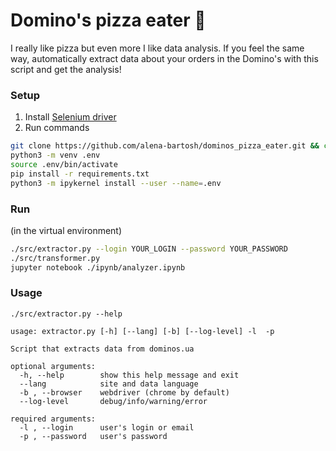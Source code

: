 # Domino's pizza eater :pizza:
I really like pizza but even more I like data analysis. 
If you feel the same way, automatically extract data about your orders in the Domino's with this script and get the analysis!

### Setup
1. Install [Selenium driver](https://selenium-python.readthedocs.io/installation.html)
2. Run commands
```sh
git clone https://github.com/alena-bartosh/dominos_pizza_eater.git && cd dominos_pizza_eater/
python3 -m venv .env
source .env/bin/activate
pip install -r requirements.txt
python3 -m ipykernel install --user --name=.env
```

### Run
(in the virtual environment)
```sh
./src/extractor.py --login YOUR_LOGIN --password YOUR_PASSWORD
./src/transformer.py
jupyter notebook ./ipynb/analyzer.ipynb
```

### Usage
```
./src/extractor.py --help

usage: extractor.py [-h] [--lang] [-b] [--log-level] -l  -p

Script that extracts data from dominos.ua

optional arguments:
  -h, --help        show this help message and exit
  --lang            site and data language
  -b , --browser    webdriver (chrome by default)
  --log-level       debug/info/warning/error

required arguments:
  -l , --login      user's login or email
  -p , --password   user's password
```
